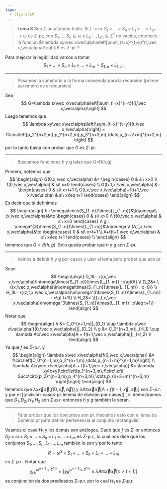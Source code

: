 ```yaml
---
tags:
  - lfyc-c-IV
---
```

> **Lema 8** Sea $\Sigma$ un alfabeto finito. Si $f:\omega\times S_1\times\dots\times S_n\times L_1\times\dots\times L_m\to\omega$ es $\Sigma$-pr, con $S_1,\dots,S_n\subseteq\omega$ y $L_1,\dots,L_m\subseteq\Sigma^*$ no vacíos, entonces la función $\lambda xy\vec x\vec\alpha\left[\sum_{t=x}^{t=y}f(t,\vec x,\vec\alpha)\right]$ es $\Sigma$-pr
?

Para mejorar la legibilidad vamos a tomar
$$
S_1\times\dots\times S_n\times L_1\times\dots\times L_m={S_{1..n}}\times{L_{1..m}}
$$

---
> Pasamos la sumatoria a la forma convenida para la recursion (primer parámetro es el recursivo)

Sea 
$$
G=\lambda tx\vec x\vec\alpha\left[\sum_{i=x}^{i=t}f(i,\vec x,\vec\alpha)\right]
$$
Luego tenemos que 
$$
\lambda xy\vec x\vec\alpha\left[\sum_{t=x}^{t=y}f(t,\vec x,\vec\alpha)\right] = 
G\circ\left[p_2^{n+2,m},p_1^{n+2,m},p_3^{n+2,m},\dots,p_{n+2+m}^{n+2,m}\right]
$$
por lo tanto basta con probar que $G$ es $\Sigma$-pr. 

---
> Buscamos funciones h y g tales que G=R(h,g)

Primero, notemos que
$$
\begin{align}
G(0,x,\vec x,\vec\alpha) &= \begin{cases}
	0 & si\ x>0 \\
	f(0,\vec x,\vec\alpha) & si\ x=0
\end{cases} \\
G(t+1,x,\vec x,\vec\alpha) &= \begin{cases}
	0 & si\ x>t+1 \\
	G(t,x,\vec x,\vec\alpha)+f(t+1,\vec x,\vec\alpha) & si\ x\leq t+1
\end{cases}
\end{align}
$$
Es decir que si definimos
$$
\begin{align}
	h : \omega\times{S_{1..n}}\times{L_{1..m}}&\to\omega\\
	(x,\vec x,\vec\alpha)&\to \begin{cases}
	    0 & si\ x>0 \\
	    f(0,\vec x,\vec\alpha) & si\ x=0
    \end{cases} \\ 
	g : \omega^{3}\times{S_{1..n}}\times{L_{1..m}}&\to\omega \\
	(A,t,x,\vec x,\vec\alpha)&\to \begin{cases}
	    0 & si\ x>t+1 \\
	    A+f(t+1,\vec x,\vec\alpha) & si\ x\leq t+1
    \end{cases} \\ 
\end{align}
$$
tenemos que $G=R(h,g)$. Solo queda probar que $h$ y $g$ son $\Sigma$-pr. 

---
> Vamos a definir h y g por casos y usar el lema para probar que son pr

Sean
$$
\begin{align}
D_1&= \{(x,\vec x,\vec\alpha)\in\omega\times{S_{1..n}}\times{L_{1..m}}
: x\gt0\} \\
D_2&= \{(x,\vec x,\vec\alpha)\in\omega\times{S_{1..n}}\times{L_{1..m}}
: x=0\} \\
H_1&= \{(z,t,x,\vec x,\vec\alpha)\in\omega^3\times{S_{1..n}}\times{L_{1..m}}
: x\gt t+1\} \\
H_2&= \{(z,t,x,\vec x,\vec\alpha)\in\omega^3\times{S_{1..n}}\times{L_{1..m}}
: x\leq t+1\}
\end{align}
$$
Notar que
$$
\begin{align}
	h &= 
		C_0^{n+1,m}|_{D_1} \cup 
		\lambda x\vec x\vec\alpha[f(0,\vec x,\vec\alpha)]|_{D_2} \\
	g &= 
		C_0^{n+3,m}|_{H_1} \cup 
		\lambda Atx\vec x\vec\alpha[A + f(t+1,\vec x,\vec\alpha)]|_{H_2} \\
\end{align}
$$
Ya que $f$ es $\Sigma$-p.r. y 
$$
\begin{align}
	\lambda x\vec x\vec\alpha[f(0,\vec x,\vec\alpha)] &= 
		f\circ\left[C_0^{n+1,m},p_2^{n+1,m},\dots,p_{n+1+m}^{n+1,m}\right]
	\\
	\lambda Atx\vec x\vec\alpha[A + f(t+1,\vec x,\vec\alpha)] &= 
		\lambda xy[x+y]\circ\left[p_1^{n+3,m},f\circ\left[
			Succ\circ{p_2}^{n+3,m},p_4^{n+3,m},\dots,p_{n+3+m}^{n+3,m}
		\right]\right]
\end{align}
$$
tenemos que $\lambda x\vec x\vec\alpha[f(0,\vec x,\vec\alpha)]$ y $\lambda Atx\vec x\vec\alpha[A + f(t+1,\vec x,\vec\alpha)]$ son $\Sigma$-p.r. y por el [[division-casos-pr|lemma de división por casos]] , si demostramos que $D_1,D_2,H_1,H_2$ son $\Sigma$-p.r. entonces $h$ y $g$ también lo serán. 

---
> Falta probar que los conjuntos son pr. Hacemos esto con el lema de Dominio pr para definir pertenencia al conjunto rectangular.

Veamos el caso $H_1$ y los demás son análogos. Dado que $f$ es $\Sigma$-pr entonces $D_f=\omega\times S_1\times\dots\times S_n\times L_1\times\dots\times L_m$ es $\Sigma$-p.r., lo cual nos dice que los conjuntos $S_1,\dots,S_n,L_1,\dots,L_m$ también lo son y por lo tanto 
$$R=\omega^3\times S_1\times\dots\times S_n\times L_1\times\dots\times L_m$$
es $\Sigma$-p.r.. Notar que
$$
\chi^{\omega^{n+3}\times\Sigma^{*m}}_{H_1} = \left[
	\chi^{\omega^{n+3}\times\Sigma^{*m}}_R \land 
	\lambda Atx\vec x\vec\alpha[ x\gt t+1 ]
\right]
$$
es conjunción de dos predicados $\Sigma$-p.r. por lo cual $H_1$ es $\Sigma$-p.r.